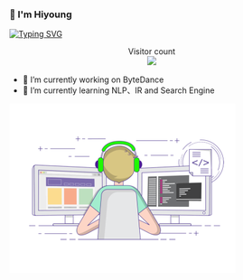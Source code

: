 ###  👋 I'm Hiyoung
 [![Typing SVG](https://readme-typing-svg.demolab.com?font=Pacifico&pause=1000&width=435&lines=%F0%9F%91%8B+Hi%2C+I'm+Hiyoung)](https://git.io/typing-svg)
 <p align="center">
  Visitor count<br>
  <img src="https://profile-counter.glitch.me/hiyoung123/count.svg" />
 
  - 🔭 I’m currently working on ByteDance
  - 🌱 I’m currently learning NLP、IR and Search Engine


  <img src="https://raw.githubusercontent.com/devSouvik/devSouvik/master/gif3.gif" width="400">
</p>
<!--

<p align="center">
  
[![Top Langs](https://github-readme-stats.vercel.app/api/top-langs/?username=hiyoung123&layout=compact)](https://github.com/hiyoung123/github-readme-stats)
[![Hiyoung's GitHub stats](https://github-readme-stats.vercel.app/api?username=hiyoung123&show_icons=true&hide=contribs)](https://github.com/hiyoung123/github-readme-stats)

</p>  
-->
<!--
**hiyoung123/hiyoung123** is a ✨ _special_ ✨ repository because its `README.md` (this file) appears on your GitHub profile.

Here are some ideas to get you started:

- 🔭 I’m currently working on ...
- 🌱 I’m currently learning ...
- 👯 I’m looking to collaborate on ...
- 🤔 I’m looking for help with ...
- 💬 Ask me about ...
- 📫 How to reach me: ...
- 😄 Pronouns: ...
- ⚡ Fun fact: ...
-->
